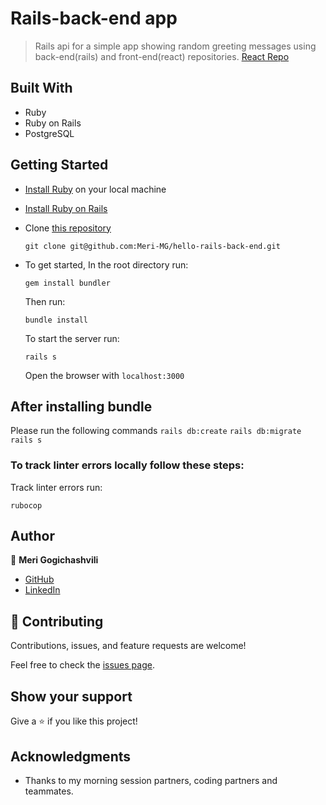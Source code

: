 # Rails-back-end app

> Rails api for a simple app showing random greeting messages using back-end(rails) and front-end(react) repositories.
> [React Repo](https://github.com/Meri-MG/hello-react-front-end)

## Built With

- Ruby
- Ruby on Rails
- PostgreSQL

## Getting Started

- [Install Ruby](https://www.ruby-lang.org/en/documentation/installation/) on your local machine 
- [Install Ruby on Rails](https://guides.rubyonrails.org/v5.1/getting_started.html)
- Clone [this repository](https://github.com/Meri-MG/hello-rails-back-end)
  ```
  git clone git@github.com:Meri-MG/hello-rails-back-end.git
  ```
- To get started, In the root directory run:
  ```
  gem install bundler
  ```
  Then run:
  ```
  bundle install
  ```
  To start the server run: 

  ```
  rails s
  ```
  Open the browser with `localhost:3000`

  
## After installing bundle

Please run the following commands `rails db:create` `rails db:migrate` `rails s`

### To track linter errors locally follow these steps:  

Track linter errors run:
```
rubocop
```

## Author

:woman: **Meri Gogichashvili**

- [GitHub](https://github.com/Meri-MG)
- [LinkedIn](https://www.linkedin.com/in/meri-gogichashvili/)

## 🤝 Contributing

Contributions, issues, and feature requests are welcome!

Feel free to check the [issues page](https://github.com/Meri-MG/hello-rails-back-end/issues).

## Show your support

Give a ⭐️ if you like this project!

## Acknowledgments

- Thanks to my morning session partners, coding partners and teammates.

